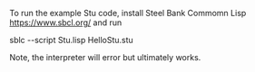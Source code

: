 To run the example Stu code, install Steel Bank Commomn Lisp https://www.sbcl.org/ and run

sblc --script Stu.lisp HelloStu.stu

Note, the interpreter will error but ultimately works.